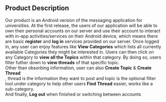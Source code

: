 <h2>Product Description</h2>
<p>
Our product is an Android version of the messaging application for universities. At the first release, the users of our application will be able to own their personal accounts on our server and use their account to interact with in-app activities/services on their Android device, which means there are basic <b>register</b> and <b>log in</b> services provided on our server. Once logged in, any user can enjoy features like <b>View Categories</b> which lists all currently available Categories they might be interested in. Users can then click on any Category to <b>view all the Topics</b> within that category. By doing so, users filter futher down to <b>view threads</b> of that specific topic. <br>
Other than obsorbing information, user can also <b>Create Topic</b> & <b>Create Thread </b><br>, thread is the information they want to post and topic is the optional filter tool under category to help other users <b>Find Thread</b> easier, works like a sub-category.<br>
And finally, <b>Log out</b> when finished or switching between accounts
</p>
